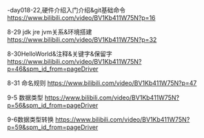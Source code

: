 -day018-22,硬件介绍入门介绍&git基础命令
https://www.bilibili.com/video/BV1Kb411W75N?p=16

8-29 jdk jre jvm关系&环境搭建
https://www.bilibili.com/video/BV1Kb411W75N?p=32

8-30HelloWorld&注释&关键字&保留字
https://www.bilibili.com/video/BV1Kb411W75N?p=46&spm_id_from=pageDriver

8-31 命名规则
https://www.bilibili.com/video/BV1Kb411W75N?p=47

9-5 数据类型
https://www.bilibili.com/video/BV1Kb411W75N?p=56&spm_id_from=pageDriver

9-6数据类型转换
https://www.bilibili.com/video/BV1Kb411W75N?p=59&spm_id_from=pageDriver

